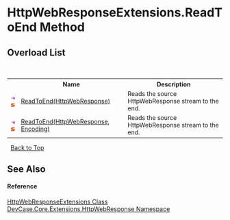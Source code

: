 # HttpWebResponseExtensions.ReadToEnd Method 
 


## Overload List
&nbsp;<table><tr><th></th><th>Name</th><th>Description</th></tr><tr><td>![Public method](media/pubmethod.gif "Public method")![Static member](media/static.gif "Static member")</td><td><a href="M_DevCase_Core_Extensions_HttpWebResponse_HttpWebResponseExtensions_ReadToEnd">ReadToEnd(HttpWebResponse)</a></td><td>
Reads the source HttpWebResponse stream to the end.</td></tr><tr><td>![Public method](media/pubmethod.gif "Public method")![Static member](media/static.gif "Static member")</td><td><a href="M_DevCase_Core_Extensions_HttpWebResponse_HttpWebResponseExtensions_ReadToEnd_1">ReadToEnd(HttpWebResponse, Encoding)</a></td><td>
Reads the source HttpWebResponse stream to the end.</td></tr></table>&nbsp;
<a href="#httpwebresponseextensions.readtoend-method">Back to Top</a>

## See Also


#### Reference
<a href="T_DevCase_Core_Extensions_HttpWebResponse_HttpWebResponseExtensions">HttpWebResponseExtensions Class</a><br /><a href="N_DevCase_Core_Extensions_HttpWebResponse">DevCase.Core.Extensions.HttpWebResponse Namespace</a><br />